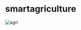 # smartagriculture
![agri](https://github.com/akash6629/SMARTIRRRIGATION/assets/99340063/f2dd1931-8a5b-4988-8aa3-d29775213378)
